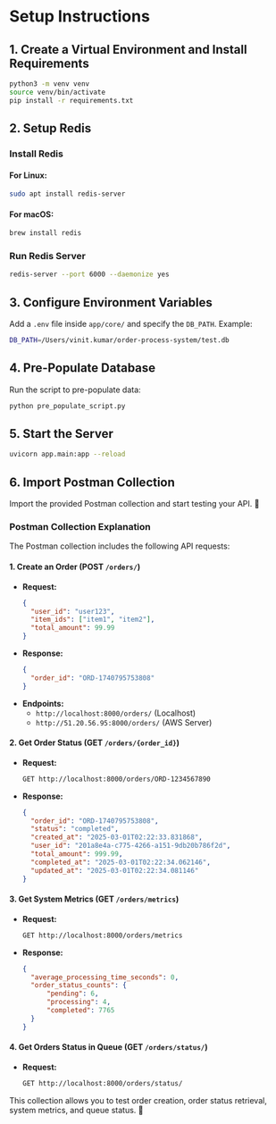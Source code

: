 # Setup Instructions

## 1. Create a Virtual Environment and Install Requirements
```sh
python3 -m venv venv
source venv/bin/activate
pip install -r requirements.txt
```

## 2. Setup Redis
### Install Redis
#### For Linux:
```sh
sudo apt install redis-server
```
#### For macOS:
```sh
brew install redis
```

### Run Redis Server
```sh
redis-server --port 6000 --daemonize yes
```

## 3. Configure Environment Variables
Add a `.env` file inside `app/core/` and specify the `DB_PATH`. Example:
```sh
DB_PATH=/Users/vinit.kumar/order-process-system/test.db
```

## 4. Pre-Populate Database
Run the script to pre-populate data:
```sh
python pre_populate_script.py
```

## 5. Start the Server
```sh
uvicorn app.main:app --reload
```

## 6. Import Postman Collection
Import the provided Postman collection and start testing your API. 🚀

### Postman Collection Explanation
The Postman collection includes the following API requests:

#### 1. Create an Order (POST `/orders/`)
- **Request:**
  ```json
  {
    "user_id": "user123",
    "item_ids": ["item1", "item2"],
    "total_amount": 99.99
  }
  ```
- **Response:**
  ```json
  {
    "order_id": "ORD-1740795753808"
  }
  ```
- **Endpoints:**
  - `http://localhost:8000/orders/` (Localhost)
  - `http://51.20.56.95:8000/orders/` (AWS Server)

#### 2. Get Order Status (GET `/orders/{order_id}`)
- **Request:**
  ```sh
  GET http://localhost:8000/orders/ORD-1234567890
  ```
- **Response:**
  ```json
  {
    "order_id": "ORD-1740795753808",
    "status": "completed",
    "created_at": "2025-03-01T02:22:33.831868",
    "user_id": "201a8e4a-c775-4266-a151-9db20b786f2d",
    "total_amount": 999.99,
    "completed_at": "2025-03-01T02:22:34.062146",
    "updated_at": "2025-03-01T02:22:34.081146"
  }
  ```

#### 3. Get System Metrics (GET `/orders/metrics`)
- **Request:**
  ```sh
  GET http://localhost:8000/orders/metrics
  ```
- **Response:**
  ```json
  {
    "average_processing_time_seconds": 0,
    "order_status_counts": {
        "pending": 6,
        "processing": 4,
        "completed": 7765
    }
  }
  ```

#### 4. Get Orders Status in Queue (GET `/orders/status/`)
- **Request:**
  ```sh
  GET http://localhost:8000/orders/status/
  ```

This collection allows you to test order creation, order status retrieval, system metrics, and queue status. 🚀
